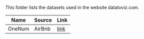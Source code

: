 This folder lists the datasets used in the website datatoviz.com.

| Name          | Source        | Link  |
| ------------- |---------------| ------|
| OneNum        | AirBnb        | [link](https://s3.amazonaws.com/tomslee-airbnb-data-2/alpes_maritime.zip) |
































